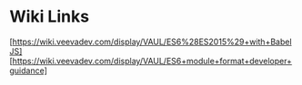 # Wiki Links
 
 [https://wiki.veevadev.com/display/VAUL/ES6%28ES2015%29+with+BabelJS]
 [https://wiki.veevadev.com/display/VAUL/ES6+module+format+developer+guidance]


